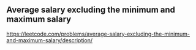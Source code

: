 ## Average salary excluding the minimum and maximum salary
https://leetcode.com/problems/average-salary-excluding-the-minimum-and-maximum-salary/description/
